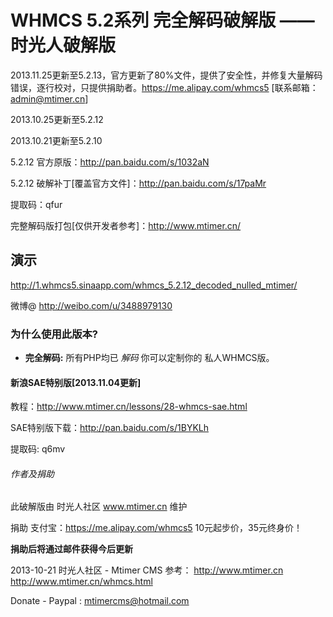 <h1>WHMCS 5.2系列 完全解码破解版 —— 时光人破解版</h1>

2013.11.25更新至5.2.13，官方更新了80%文件，提供了安全性，并修复大量解码错误，逐行校对，只提供捐助者。https://me.alipay.com/whmcs5 [联系邮箱：admin@mtimer.cn]

2013.10.25更新至5.2.12

2013.10.21更新至5.2.10

5.2.12 官方原版：http://pan.baidu.com/s/1032aN

5.2.12 破解补丁[覆盖官方文件]：http://pan.baidu.com/s/17paMr

提取码：qfur

完整解码版打包[仅供开发者参考]：http://www.mtimer.cn/



<h2>演示</h2>

http://1.whmcs5.sinaapp.com/whmcs_5.2.12_decoded_nulled_mtimer/

微博@ http://weibo.com/u/3488979130

<h3>为什么使用此版本?</h3>

<ul>
<li>
<strong>完全解码:</strong> 所有PHP均已 <em>解码</em> 你可以定制你的 私人WHMCS版。</li>
</ul>

<h4>新浪SAE特别版[2013.11.04更新]</h4>

教程：http://www.mtimer.cn/lessons/28-whmcs-sae.html

SAE特别版下载：http://pan.baidu.com/s/1BYKLh

提取码: q6mv


<h6>作者及捐助</h6>

此破解版由 时光人社区 www.mtimer.cn 维护

捐助 支付宝：https://me.alipay.com/whmcs5  10元起步价，35元终身价！

<strong>捐助后将通过邮件获得今后更新</strong>

2013-10-21 时光人社区 - Mtimer CMS
参考：
http://www.mtimer.cn
http://www.mtimer.cn/whmcs.html


Donate - Paypal : mtimercms@hotmail.com